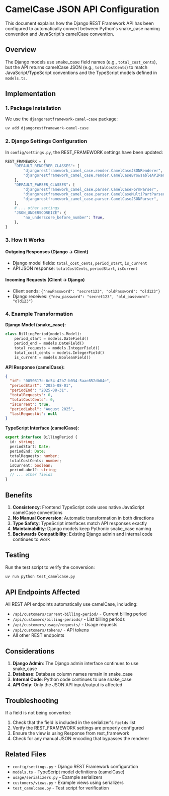 # CamelCase JSON API Configuration

This document explains how the Django REST Framework API has been configured to automatically convert between Python's snake_case naming convention and JavaScript's camelCase convention.

## Overview

The Django models use snake_case field names (e.g., `total_cost_cents`), but the API returns camelCase JSON (e.g., `totalCostCents`) to match JavaScript/TypeScript conventions and the TypeScript models defined in `models.ts`.

## Implementation

### 1. Package Installation

We use the `djangorestframework-camel-case` package:

```bash
uv add djangorestframework-camel-case
```

### 2. Django Settings Configuration

In `config/settings.py`, the REST_FRAMEWORK settings have been updated:

```python
REST_FRAMEWORK = {
    "DEFAULT_RENDERER_CLASSES": [
        "djangorestframework_camel_case.render.CamelCaseJSONRenderer",
        "djangorestframework_camel_case.render.CamelCaseBrowsableAPIRenderer",
    ],
    "DEFAULT_PARSER_CLASSES": [
        "djangorestframework_camel_case.parser.CamelCaseFormParser",
        "djangorestframework_camel_case.parser.CamelCaseMultiPartParser",
        "djangorestframework_camel_case.parser.CamelCaseJSONParser",
    ],
    # ... other settings
    "JSON_UNDERSCOREIZE": {
        "no_underscore_before_number": True,
    },
}
```

### 3. How It Works

#### Outgoing Responses (Django → Client)
- Django model fields: `total_cost_cents`, `period_start`, `is_current`
- API JSON response: `totalCostCents`, `periodStart`, `isCurrent`

#### Incoming Requests (Client → Django)
- Client sends: `{"newPassword": "secret123", "oldPassword": "old123"}`
- Django receives: `{"new_password": "secret123", "old_password": "old123"}`

### 4. Example Transformation

**Django Model (snake_case):**
```python
class BillingPeriod(models.Model):
    period_start = models.DateField()
    period_end = models.DateField()
    total_requests = models.IntegerField()
    total_cost_cents = models.IntegerField()
    is_current = models.BooleanField()
```

**API Response (camelCase):**
```json
{
  "id": "0050317c-6c54-42b7-b034-5aae852db04e",
  "periodStart": "2025-08-01",
  "periodEnd": "2025-08-31",
  "totalRequests": 0,
  "totalCostCents": 0,
  "isCurrent": true,
  "periodLabel": "August 2025",
  "lastRequestAt": null
}
```

**TypeScript Interface (camelCase):**
```typescript
export interface BillingPeriod {
  id: string;
  periodStart: Date;
  periodEnd: Date;
  totalRequests: number;
  totalCostCents: number;
  isCurrent: boolean;
  periodLabel?: string;
  // ... other fields
}
```

## Benefits

1. **Consistency**: Frontend TypeScript code uses native JavaScript camelCase conventions
2. **No Manual Conversion**: Automatic transformation in both directions
3. **Type Safety**: TypeScript interfaces match API responses exactly
4. **Maintainability**: Django models keep Pythonic snake_case naming
5. **Backwards Compatibility**: Existing Django admin and internal code continues to work

## Testing

Run the test script to verify the conversion:

```bash
uv run python test_camelcase.py
```

## API Endpoints Affected

All REST API endpoints automatically use camelCase, including:

- `/api/customers/current-billing-period/` - Current billing period
- `/api/customers/billing-periods/` - List billing periods
- `/api/customers/usage/requests/` - Usage requests
- `/api/customers/tokens/` - API tokens
- All other REST endpoints

## Considerations

1. **Django Admin**: The Django admin interface continues to use snake_case
2. **Database**: Database column names remain in snake_case
3. **Internal Code**: Python code continues to use snake_case
4. **API Only**: Only the JSON API input/output is affected

## Troubleshooting

If a field is not being converted:

1. Check that the field is included in the serializer's `fields` list
2. Verify the REST_FRAMEWORK settings are properly configured
3. Ensure the view is using Response from rest_framework
4. Check for any manual JSON encoding that bypasses the renderer

## Related Files

- `config/settings.py` - Django REST Framework configuration
- `models.ts` - TypeScript model definitions (camelCase)
- `usage/serializers.py` - Example serializers
- `customers/views.py` - Example views using serializers
- `test_camelcase.py` - Test script for verification
